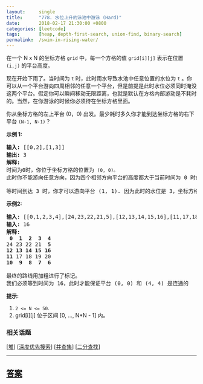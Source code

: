 ```yaml
---
layout:     single
title:      "778. 水位上升的泳池中游泳 (Hard)"
date:       2018-02-17 21:30:00 +0800
categories: [leetcode]
tags:       [heap, depth-first-search, union-find, binary-search]
permalink:  /swim-in-rising-water/
---
```


<p>在一个 N x N 的坐标方格&nbsp;<code>grid</code> 中，每一个方格的值 <code>grid[i][j]</code> 表示在位置 <code>(i,j)</code> 的平台高度。</p>

<p>现在开始下雨了。当时间为&nbsp;<code>t</code>&nbsp;时，此时雨水导致水池中任意位置的水位为&nbsp;<code>t</code>&nbsp;。你可以从一个平台游向四周相邻的任意一个平台，但是前提是此时水位必须同时淹没这两个平台。假定你可以瞬间移动无限距离，也就是默认在方格内部游动是不耗时的。当然，在你游泳的时候你必须待在坐标方格里面。</p>

<p>你从坐标方格的左上平台 (0，0) 出发。最少耗时多久你才能到达坐标方格的右下平台&nbsp;<code>(N-1, N-1)</code>？</p>

<p><strong>示例 1:</strong></p>

<pre>
<strong>输入:</strong> [[0,2],[1,3]]
<strong>输出:</strong> 3
<strong>解释:</strong>
时间为0时，你位于坐标方格的位置为 <code>(0, 0)。</code>
此时你不能游向任意方向，因为四个相邻方向平台的高度都大于当前时间为 0 时的水位。

等时间到达 3 时，你才可以游向平台 (1, 1). 因为此时的水位是 3，坐标方格中的平台没有比水位 3 更高的，所以你可以游向坐标方格中的任意位置
</pre>

<p><strong>示例2:</strong></p>

<pre>
<strong>输入:</strong> [[0,1,2,3,4],[24,23,22,21,5],[12,13,14,15,16],[11,17,18,19,20],[10,9,8,7,6]]
<strong>输入:</strong> 16
<strong>解释:</strong>
<strong> 0  1  2  3  4</strong>
24 23 22 21  <strong>5</strong>
<strong>12 13 14 15 16</strong>
<strong>11</strong> 17 18 19 20
<strong>10  9  8  7  6</strong>

最终的路线用加粗进行了标记。
我们必须等到时间为 16，此时才能保证平台 (0, 0) 和 (4, 4) 是连通的
</pre>

<p><strong>提示:</strong></p>

<ol>
	<li><code>2 &lt;= N &lt;= 50</code>.</li>
	<li>grid[i][j] 位于区间 [0, ..., N*N - 1] 内。</li>
</ol>

### 相关话题
  [[堆](https://github.com/openset/leetcode/tree/master/tag/heap/README.md)]
  [[深度优先搜索](https://github.com/openset/leetcode/tree/master/tag/depth-first-search/README.md)]
  [[并查集](https://github.com/openset/leetcode/tree/master/tag/union-find/README.md)]
  [[二分查找](https://github.com/openset/leetcode/tree/master/tag/binary-search/README.md)]

---

## [答案](https://github.com/openset/leetcode/tree/master/problems/swim-in-rising-water)
